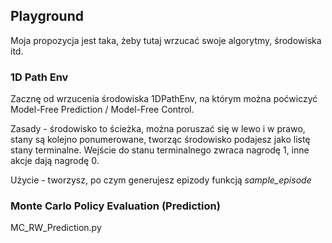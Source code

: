 ## Playground

Moja propozycja jest taka, żeby tutaj wrzucać swoje algorytmy, środowiska itd. 

### 1D Path Env

Zacznę od wrzucenia środowiska 1DPathEnv, na którym można poćwiczyć Model-Free Prediction / Model-Free Control.

Zasady - środowisko to ścieżka, można poruszać się w lewo i w prawo, stany są kolejno ponumerowane, tworząc środowisko podajesz jako listę stany terminalne. Wejście do stanu terminalnego zwraca nagrodę 1, inne akcje dają nagrodę 0. 

Użycie - tworzysz, po czym generujesz epizody funkcją *sample_episode*

### Monte Carlo Policy Evaluation (Prediction)

MC_RW_Prediction.py


